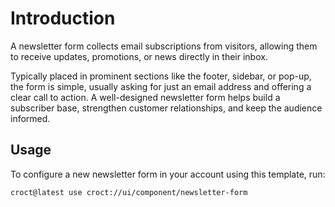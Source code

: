 # Introduction

A newsletter form collects email subscriptions from visitors, allowing them to receive updates, promotions, or news
directly in their inbox.

Typically placed in prominent sections like the footer, sidebar, or pop-up, the form is simple, usually asking for just
an email address and offering a clear call to action. A well-designed newsletter form helps build a subscriber base,
strengthen customer relationships, and keep the audience informed.

## Usage

To configure a new newsletter form in your account using this template, run:

```js-pm
croct@latest use croct://ui/component/newsletter-form
```
